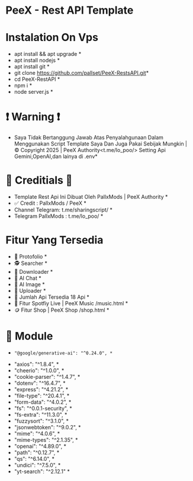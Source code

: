 # PeeX - Rest API Template #

# Instalation On Vps #
* apt install && apt upgrade *
* apt install nodejs *
* apt install git *
* git clone https://github.com/pallset/PeeX-RestsAPI.git*
* cd PeeX-RestAPI *
* npm i *
* node server.js *

# ❗ Warning ❗ #
* Saya Tidak Bertanggung Jawab Atas Penyalahgunaan Dalam Menggunakan Script Template Saya Dan Juga Pakai Sebijak Mungkin | © Copyright 2025 | PeeX Authority<t.me/lo_poo/>  Setting Api Gemini,OpenAI,dan lainya di .env*

# 👤 Creditials 👤 #
* Template Rest Api Ini Dibuat Oleh PallxMods | PeeX Authority *
* ✅ Credit : PallxMods / PeeX *
* Channel Telegram: t.me/sharingscript/ *
* Telegram PallxMods : t.me/lo_poo/ *

# Fitur Yang Tersedia #
* 🏹 Protofolio *
* 🕵️ Searcher *
* 📂 Downloader *
* 🤖 AI Chat *
* 🌅 AI Image *
* 📡 Uploader *
* 🔨 Jumlah Api Tersedia 18 Api *
* 📱 Fitur Spotfiy Live | PeeX Music /music.html *
* 🪙 Fitur Shop | PeeX Shop /shop.html *


# 📡 Module #
*     "@google/generative-ai": "^0.24.0", *
*   "axios": "^1.8.4", *
*    "cheerio": "^1.0.0", *
*    "cookie-parser": "^1.4.7", *
*    "dotenv": "^16.4.7", * 
*    "express": "^4.21.2", *
*    "file-type": "^20.4.1", *
*    "form-data": "^4.0.2", *
*    "fs": "^0.0.1-security", *
*    "fs-extra": "^11.3.0", *
*    "fuzzysort": "^3.1.0", *
*    "jsonwebtoken": "^9.0.2", *
*    "mime": "^4.0.6", *
*    "mime-types": "^2.1.35", *
*    "openai": "^4.89.0", *
*    "path": "^0.12.7", *
*    "qs": "^6.14.0", *
*    "undici": "^7.5.0", *
*   "yt-search": "^2.12.1" *

